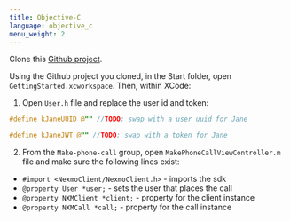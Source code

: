 ```yaml
---
title: Objective-C
language: objective_c
menu_weight: 2
---
```


Clone this [Github project](https://github.com/Nexmo/ClientSDK-Get-Started-Voice-Objective-C).

Using the Github project you cloned, in the Start folder, open `GettingStarted.xcworkspace`. Then, within XCode:


1. Open `User.h` file and replace the user id and token:

```objective-c
#define kJaneUUID @"" //TODO: swap with a user uuid for Jane

#define kJaneJWT @"" //TODO: swap with a token for Jane
```

2. From the `Make-phone-call` group, open `MakePhoneCallViewController.m` file and make sure the following lines exist:

 * `#import <NexmoClient/NexmoClient.h>` - imports the sdk
 * `@property User *user;` - sets the user that places the call
 * `@property NXMClient *client;` - property for the client instance
 * `@property NXMCall *call;` - property for the call instance

